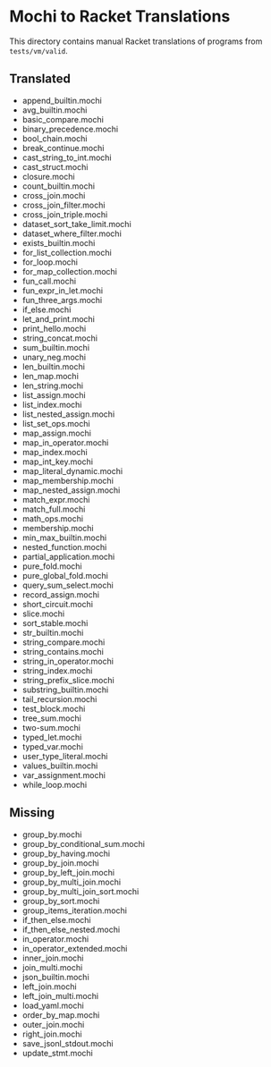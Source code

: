 # Mochi to Racket Translations

This directory contains manual Racket translations of programs from `tests/vm/valid`.

## Translated
- append_builtin.mochi
- avg_builtin.mochi
- basic_compare.mochi
- binary_precedence.mochi
- bool_chain.mochi
- break_continue.mochi
- cast_string_to_int.mochi
- cast_struct.mochi
- closure.mochi
- count_builtin.mochi
- cross_join.mochi
- cross_join_filter.mochi
- cross_join_triple.mochi
- dataset_sort_take_limit.mochi
- dataset_where_filter.mochi
- exists_builtin.mochi
- for_list_collection.mochi
- for_loop.mochi
- for_map_collection.mochi
- fun_call.mochi
- fun_expr_in_let.mochi
- fun_three_args.mochi
- if_else.mochi
- let_and_print.mochi
- print_hello.mochi
- string_concat.mochi
- sum_builtin.mochi
- unary_neg.mochi
- len_builtin.mochi
- len_map.mochi
- len_string.mochi
- list_assign.mochi
- list_index.mochi
- list_nested_assign.mochi
- list_set_ops.mochi
- map_assign.mochi
- map_in_operator.mochi
- map_index.mochi
- map_int_key.mochi
- map_literal_dynamic.mochi
- map_membership.mochi
- map_nested_assign.mochi
- match_expr.mochi
- match_full.mochi
- math_ops.mochi
- membership.mochi
- min_max_builtin.mochi
- nested_function.mochi
- partial_application.mochi
- pure_fold.mochi
- pure_global_fold.mochi
- query_sum_select.mochi
- record_assign.mochi
- short_circuit.mochi
- slice.mochi
- sort_stable.mochi
- str_builtin.mochi
- string_compare.mochi
- string_contains.mochi
- string_in_operator.mochi
- string_index.mochi
- string_prefix_slice.mochi
- substring_builtin.mochi
- tail_recursion.mochi
- test_block.mochi
- tree_sum.mochi
- two-sum.mochi
- typed_let.mochi
- typed_var.mochi
- user_type_literal.mochi
- values_builtin.mochi
- var_assignment.mochi
- while_loop.mochi

## Missing
- group_by.mochi
- group_by_conditional_sum.mochi
- group_by_having.mochi
- group_by_join.mochi
- group_by_left_join.mochi
- group_by_multi_join.mochi
- group_by_multi_join_sort.mochi
- group_by_sort.mochi
- group_items_iteration.mochi
- if_then_else.mochi
- if_then_else_nested.mochi
- in_operator.mochi
- in_operator_extended.mochi
- inner_join.mochi
- join_multi.mochi
- json_builtin.mochi
- left_join.mochi
- left_join_multi.mochi
- load_yaml.mochi
- order_by_map.mochi
- outer_join.mochi
- right_join.mochi
- save_jsonl_stdout.mochi
- update_stmt.mochi
